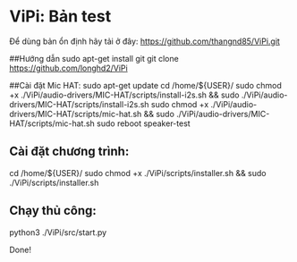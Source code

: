 # ViPi: Bản test
Để dùng bản ổn định hãy tải ở đây: https://github.com/thangnd85/ViPi.git

##Hướng dẫn
sudo apt-get install git
git clone https://github.com/longhd2/ViPi

##Cài đặt Mic HAT:
sudo apt-get update
cd /home/${USER}/
sudo chmod +x ./ViPi/audio-drivers/MIC-HAT/scripts/install-i2s.sh && sudo ./ViPi/audio-drivers/MIC-HAT/scripts/install-i2s.sh
sudo chmod +x ./ViPi/audio-drivers/MIC-HAT/scripts/mic-hat.sh && sudo ./ViPi/audio-drivers/MIC-HAT/scripts/mic-hat.sh
sudo reboot
speaker-test

## Cài đặt chương trình:
cd /home/${USER}/
sudo chmod +x ./ViPi/scripts/installer.sh && sudo  ./ViPi/scripts/installer.sh

## Chạy thủ công:
python3 ./ViPi/src/start.py

Done!

